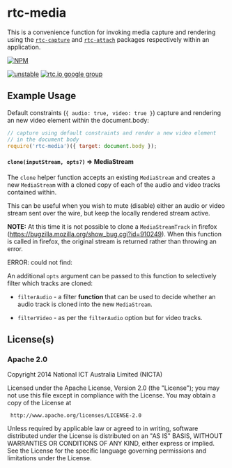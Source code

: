 # rtc-media

This is a convenience function for invoking media capture and rendering
using the [`rtc-capture`](https://github.com/rtc-io/rtc-capture) and
[`rtc-attach`](https://github.com/rtc-io/rtc-attach) packages respectively
within an application.


[![NPM](https://nodei.co/npm/rtc-media.png)](https://nodei.co/npm/rtc-media/)

[![unstable](https://img.shields.io/badge/stability-unstable-yellowgreen.svg)](https://github.com/dominictarr/stability#unstable) 
[![rtc.io google group](http://img.shields.io/badge/discuss-rtc.io-blue.svg)](https://groups.google.com/forum/#!forum/rtc-io)



## Example Usage

Default constraints (`{ audio: true, video: true }`) capture and rendering
an new video element within the document.body:

```js
// capture using default constraints and render a new video element
// in the document body
require('rtc-media')({ target: document.body });

```

#### `clone(inputStream, opts?)` => MediaStream

The `clone` helper function accepts an existing `MediaStream` and creates
a new `MediaStream` with a cloned copy of each of the audio and video
tracks contained within.

This can be useful when you wish to mute (disable) either an audio or
video stream sent over the wire, but keep the locally rendered stream
active.

__NOTE:__ At this time it is not possible to clone a `MediaStreamTrack` in
firefox (https://bugzilla.mozilla.org/show_bug.cgi?id=910249).  When this
function is called in firefox, the original stream is returned rather than
throwing an error.

ERROR: could not find: 

An additional `opts` argument can be passed to this function to
selectively filter which tracks are cloned:

- `filterAudio` - a filter **function** that can be used to decide
  whether an audio track is cloned into the new `MediaStream`.

- `filterVideo` - as per the `filterAudio` option but for video
  tracks.

## License(s)

### Apache 2.0

Copyright 2014 National ICT Australia Limited (NICTA)

   Licensed under the Apache License, Version 2.0 (the "License");
   you may not use this file except in compliance with the License.
   You may obtain a copy of the License at

     http://www.apache.org/licenses/LICENSE-2.0

   Unless required by applicable law or agreed to in writing, software
   distributed under the License is distributed on an "AS IS" BASIS,
   WITHOUT WARRANTIES OR CONDITIONS OF ANY KIND, either express or implied.
   See the License for the specific language governing permissions and
   limitations under the License.
